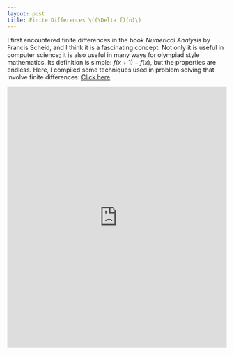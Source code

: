 ```yaml
---
layout: post
title: Finite Differences \((\Delta f)(n)\)
---
```


I first encountered finite differences in the book _Numerical Analysis_ by Francis Scheid, and I think it is a fascinating concept. Not only it is useful in computer science; it is also useful in many ways for olympiad style mathematics. Its definition is simple: $f(x+1)-f(x)$, but the properties are endless. Here, I compiled some techniques used in problem solving that involve finite differences: <a href="https://raw.githubusercontent.com/Tristanchaang/tristanchaang.github.io/main/pages/handouts/Olympiad/Finite-Differences.pdf" download>Click here</a>.

<embed src="https://drive.google.com/viewerng/
viewer?embedded=true&url=http://tristanchaang.github.io/pages/handouts/Olympiad/Finite-Differences.pdf" width="100%" height="600px" />
